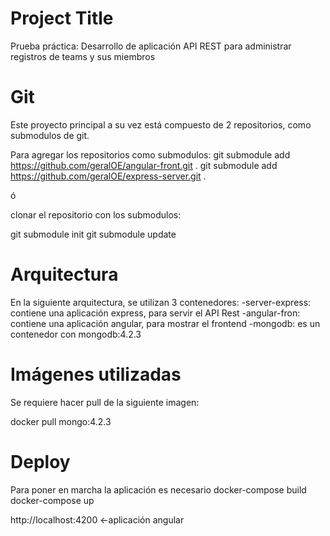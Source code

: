 # Project Title

Prueba práctica: Desarrollo  de aplicación API REST para administrar registros de teams y sus miembros

# Git
Este proyecto principal a su vez está compuesto de 2 repositorios, como submodulos de git.

Para agregar los repositorios como submodulos:
git submodule add https://github.com/geralOE/angular-front.git .
git submodule add https://github.com/geralOE/express-server.git .

ó

clonar el repositorio con los submodulos:

git submodule init
git submodule update

# Arquitectura
En la siguiente arquitectura, se utilizan 3 contenedores:
-server-express: contiene una aplicación express, para servir el API Rest
-angular-fron: contiene una aplicación angular, para mostrar el frontend
-mongodb: es un contenedor con mongodb:4.2.3




# Imágenes utilizadas
Se requiere hacer pull de la siguiente imagen:

docker pull mongo:4.2.3


# Deploy

Para poner en marcha la aplicación es necesario 
docker-compose build
docker-compose up

http://localhost:4200 <-aplicación angular

